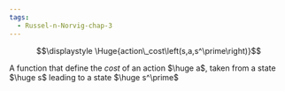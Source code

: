 ```yaml
---
tags:
  - Russel-n-Norvig-chap-3
---
```

$$\displaystyle \Huge{action\_cost\left(s,a,s^\prime\right)}$$

A function that define the *cost* of an action $\huge a$, taken from a state $\huge s$ leading to a state $\huge s^\prime$
